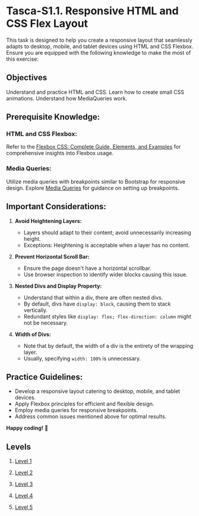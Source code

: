# Tasca-S1.1. Responsive HTML and CSS Flex Layout

This task is designed to help you create a responsive layout that seamlessly adapts to desktop, mobile, and tablet devices using HTML and CSS Flexbox. Ensure you are equipped with the following knowledge to make the most of this exercise:

## Objectives
Understand and practice HTML and CSS.
Learn how to create small CSS animations.
Understand how MediaQueries work.

## Prerequisite Knowledge:

### HTML and CSS Flexbox:

Refer to the [Flexbox CSS: Complete Guide, Elements, and Examples](https://www.aluracursos.com/blog/flexbox-css-guia-completo-elementos-y-ejemplos) for comprehensive insights into Flexbox usage.

### Media Queries:

Utilize media queries with breakpoints similar to Bootstrap for responsive design.
Explore [Media Queries](https://getbootstrap.com/docs/5.3/layout/breakpoints/#media-queries) for guidance on setting up breakpoints.

## Important Considerations:

1. **Avoid Heightening Layers:**
   - Layers should adapt to their content; avoid unnecessarily increasing height.
   - Exceptions: Heightening is acceptable when a layer has no content.

2. **Prevent Horizontal Scroll Bar:**
   - Ensure the page doesn't have a horizontal scrollbar.
   - Use browser inspection to identify wider blocks causing this issue.

3. **Nested Divs and Display Property:**
   - Understand that within a div, there are often nested divs.
   - By default, divs have `display: block`, causing them to stack vertically.
   - Redundant styles like `display: flex; flex-direction: column` might not be necessary.

4. **Width of Divs:**
   - Note that by default, the width of a div is the entirety of the wrapping layer.
   - Usually, specifying `width: 100%` is unnecessary.

## Practice Guidelines:

- Develop a responsive layout catering to desktop, mobile, and tablet devices.
- Apply Flexbox principles for efficient and flexible design.
- Employ media queries for responsive breakpoints.
- Address common issues mentioned above for optimal results.

**Happy coding!** 🚀


## Levels


1. [Level 1 ](https://github.com/anderson92zolis/Tasca_S1.1_Layout/blob/main/Levels/Levels%20I%20task%201.jpg)

2. [Level 2 ](https://github.com/anderson92zolis/Tasca_S1.1_Layout/blob/main/Levels/Levels%20I%20task%202.jpg)
3. [Level 3 ](https://github.com/anderson92zolis/Tasca_S1.1_Layout/blob/main/Levels/Levels%20I%20task%203.jpg)
4. [Level 4 ](https://github.com/anderson92zolis/Tasca_S1.1_Layout/blob/main/Levels/Levels%202%20task%204.jpg)
5. [Level 5 ](https://github.com/anderson92zolis/Tasca_S1.1_Layout/blob/main/Levels/Levels%203%20task%205.jpg)



